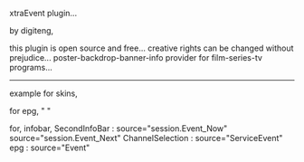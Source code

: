 xtraEvent plugin...

by digiteng,

this plugin is open source and free...
creative rights can be changed without prejudice...
poster-backdrop-banner-info provider for film-series-tv programs...

***

example for skins,

for epg,
"
<widget source="Event" render="xtraPoster" position="1076,31" size="92,138" zPosition="1" />
<widget source="Event" render="xtraBackdrop" position="760,14" size="300,170" zPosition="1" />
<widget source="Event" render="xtraBanner" position="770,199" size="409,100" zPosition="1" />
<widget render="xtraInfos" source="Event" position="775,312" size="400,250" font="Regular; 14" halign="left" valign="top" zPosition="1" foregroundColor="foreground" backgroundColor="background" transparent="0" />
"

for,
infobar, SecondInfoBar : source="session.Event_Now"
source="session.Event_Next"
ChannelSelection : source="ServiceEvent"
epg : source="Event"


